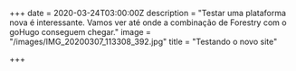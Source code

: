 +++
date = 2020-03-24T03:00:00Z
description = "Testar uma plataforma nova é interessante. Vamos ver até onde a combinação de Forestry com o goHugo conseguem chegar."
image = "/images/IMG_20200307_113308_392.jpg"
title = "Testando o novo site"

+++
